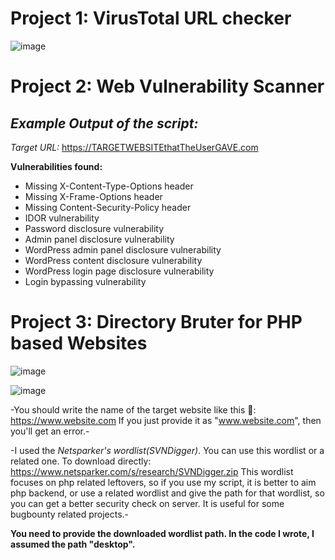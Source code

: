 
# Project 1: VirusTotal URL checker

![image](https://github.com/emreYbs/InfoSec-Projects/assets/59505246/eea27c71-5455-4619-855b-8b5d4be40736)

# Project 2: Web Vulnerability Scanner
## *Example Output of the script:*
*Target URL:* https://TARGETWEBSITEthatTheUserGAVE.com </br>

**Vulnerabilities found:**
- Missing X-Content-Type-Options header
- Missing X-Frame-Options header
- Missing Content-Security-Policy header
- IDOR vulnerability
- Password disclosure vulnerability
- Admin panel disclosure vulnerability
- WordPress admin panel disclosure vulnerability
- WordPress content disclosure vulnerability
- WordPress login page disclosure vulnerability
- Login bypassing vulnerability

# Project 3: Directory Bruter for PHP based Websites

![image](https://github.com/emreYbs/InfoSec-Projects/assets/59505246/715be368-5919-448a-aa2c-89b5211b44a1)

![image](https://github.com/emreYbs/InfoSec-Projects/assets/59505246/26e3cd20-704c-496d-9353-56760f07e336)

-You should write the name of the target website like this 🔗: https://www.website.com If you just provide it as "www.website.com", then you'll get an error.-

-I used the *Netsparker's wordlist(SVNDigger)*. You can use this wordlist or a related one. To download directly: https://www.netsparker.com/s/research/SVNDigger.zip This wordlist focuses on php related leftovers, so if you use my script, it is better to aim php backend, or use a related wordlist and give the path for that wordlist, so you can get a better security check on server. It is useful for some bugbounty related projects.-

**You need to provide the downloaded wordlist path. In the code I wrote, I assumed the path "desktop".**

